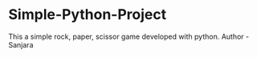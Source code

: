 # Simple-Python-Project
This a simple rock, paper, scissor game developed with python.
Author - Sanjara
